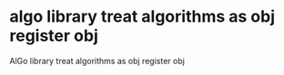 # algo library treat algorithms as obj register obj 
AlGo library treat algorithms as obj register obj 

